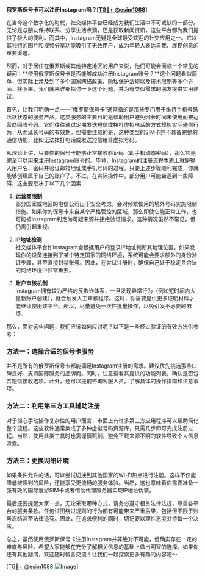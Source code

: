 **俄罗斯保号卡可以注册Instagram吗？[[TG💪+ @esim1088](https://t.me/s/esim1088)]**

在当今这个数字化的时代，社交媒体平台已经成为我们生活中不可或缺的一部分。无论是与朋友保持联系、分享生活点滴，还是获取新闻资讯，这些平台都为我们提供了极大的便利。而其中，Instagram无疑是全球最受欢迎的社交应用之一。它以其独特的图片和视频分享功能吸引了无数用户，成为年轻人表达自我、展现创意的重要渠道。

然而，对于居住在俄罗斯或其他特定地区的用户来说，他们可能会面临一个常见的疑问：**使用俄罗斯保号卡是否能够成功注册Instagram账号？**这个问题看似简单，但实际上涉及到了多个国家网络政策、隐私保护法规以及技术限制等多个方面。接下来，我们就来详细探讨一下这个问题，并为有类似需求的朋友提供实用建议。

首先，让我们明确一点——“俄罗斯保号卡”通常指的是那些专门用于维持手机号码活跃状态的服务产品。这类服务的主要目的是帮助用户避免因长时间未使用而被运营商回收号码。它们往往通过定期发送短信或拨打虚拟电话的方式模拟实际通信行为，从而延长号码的有效期。但需要注意的是，这种类型的SIM卡并不具备完整的通信功能，比如无法拨打电话或发送短信给非虚拟号码。

从理论上讲，只要你的保号卡能够正常接收验证码（即手机动态密码），那么它是完全可以用来注册Instagram账号的。毕竟，Instagram的注册流程本质上就是输入用户名、密码并验证邮箱地址或手机号码的过程。只要上述步骤顺利完成，你就能够创建属于自己的账户了。不过，在实际操作中，部分用户可能会遇到一些障碍，这主要取决于以下几个因素：

1. **运营商限制**  
   部分国家或地区的电信公司出于安全考虑，会对频繁使用的境外号码实施限制措施。如果你的保号卡来自某个严格管控的区域，那么即使它能正常工作，也可能被Instagram判定为可疑来源并拒绝验证请求。这种情况虽然不常见，但仍需引起重视。

2. **IP地址检测**  
   社交媒体平台如Instagram会根据用户的登录IP地址判断其地理位置。如果发现你的设备连接到了某个特定国家的网络环境，系统可能会要求额外的身份验证步骤，甚至直接封禁账号。因此，在尝试注册时，确保自己处于稳定且合法的网络环境中非常重要。

3. **账户审核机制**  
   Instagram拥有较为严格的反欺诈体系，一旦发现异常行为（例如短时间内大量新账户创建），就会触发人工审核程序。这时，你需要提供更多证明材料才能继续使用该平台。所以，尽量避免一次性批量操作，以免引发不必要的麻烦。

那么，面对这些问题，我们应该如何应对呢？以下是一些经过验证的有效方法供参考：

### 方法一：选择合适的保号卡服务
并不是所有的俄罗斯保号卡都能满足Instagram注册的需求。建议优先挑选那些口碑良好、支持国际服务的品牌商。同时，注意查看其提供的功能列表，确认是否包含短信接收选项。此外，还可以提前咨询客服人员，了解具体的操作指南和注意事项。

### 方法二：利用第三方工具辅助注册
对于担心手动操作复杂性的用户而言，市面上有许多第三方应用程序可以帮助简化整个流程。这些软件通常集成了多种虚拟号码资源库，只需几步即可完成注册过程。当然，使用此类工具时也需谨慎甄别，避免下载来源不明的软件导致个人信息泄露。

### 方法三：更换网络环境
如果条件允许的话，可以尝试切换到其他国家的Wi-Fi热点进行注册。这样不仅能降低被误判的风险，还能享受更流畅的服务体验。当然，这也意味着你需要准备一张有效的国际漫游SIM卡或者借助代理服务器实现IP地址伪装。

最后还要提醒大家一点，无论采取哪种方式，请务必遵守相关法律法规，尊重各平台的服务条款。任何试图绕过规则的行为都有可能带来严重后果，包括但不限于账号冻结甚至法律追究。因此，在追求便利的同时，切记要以理性态度对待每一个决策。

总之，虽然使用俄罗斯保号卡注册Instagram并非绝对不可能，但确实存在一定的难度与风险。希望大家能够在充分了解相关信息的基础上做出明智的选择。如果你还有其他疑问，欢迎随时留言交流！让我们一起探索更多有趣的内容吧～

[[TG💪+ @esim1088](https://t.me/s/esim1088) ![Image](https://i.postimg.cc/4NQfJmqS/Snipaste-2025-05-13-00-14-12.png)]